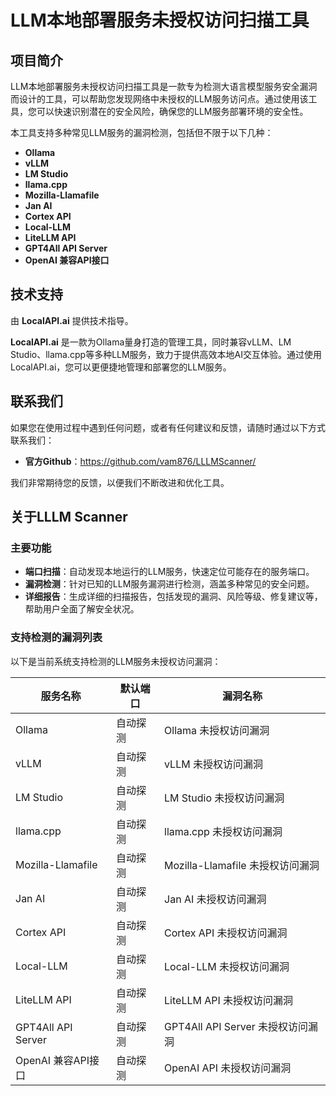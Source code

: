 
# LLM本地部署服务未授权访问扫描工具

## 项目简介

LLM本地部署服务未授权访问扫描工具是一款专为检测大语言模型服务安全漏洞而设计的工具，可以帮助您发现网络中未授权的LLM服务访问点。通过使用该工具，您可以快速识别潜在的安全风险，确保您的LLM服务部署环境的安全性。

本工具支持多种常见LLM服务的漏洞检测，包括但不限于以下几种：
- **Ollama**
- **vLLM**
- **LM Studio**
- **llama.cpp**
- **Mozilla-Llamafile**
- **Jan AI**
- **Cortex API**
- **Local-LLM**
- **LiteLLM API**
- **GPT4All API Server**
- **OpenAI 兼容API接口**

## 技术支持

由 **LocalAPI.ai** 提供技术指导。

**LocalAPI.ai** 是一款为Ollama量身打造的管理工具，同时兼容vLLM、LM Studio、llama.cpp等多种LLM服务，致力于提供高效本地AI交互体验。通过使用LocalAPI.ai，您可以更便捷地管理和部署您的LLM服务。

## 联系我们

如果您在使用过程中遇到任何问题，或者有任何建议和反馈，请随时通过以下方式联系我们：

- **官方Github**：https://github.com/vam876/LLLMScanner/

我们非常期待您的反馈，以便我们不断改进和优化工具。

## 关于LLLM Scanner

### 主要功能

- **端口扫描**：自动发现本地运行的LLM服务，快速定位可能存在的服务端口。
- **漏洞检测**：针对已知的LLM服务漏洞进行检测，涵盖多种常见的安全问题。
- **详细报告**：生成详细的扫描报告，包括发现的漏洞、风险等级、修复建议等，帮助用户全面了解安全状况。

### 支持检测的漏洞列表

以下是当前系统支持检测的LLM服务未授权访问漏洞：

| 服务名称           | 默认端口 | 漏洞名称                     |
|--------------------|----------|------------------------------|
| Ollama             | 自动探测 | Ollama 未授权访问漏洞         |
| vLLM               | 自动探测 | vLLM 未授权访问漏洞           |
| LM Studio          | 自动探测 | LM Studio 未授权访问漏洞      |
| llama.cpp          | 自动探测 | llama.cpp 未授权访问漏洞      |
| Mozilla-Llamafile  | 自动探测 | Mozilla-Llamafile 未授权访问漏洞 |
| Jan AI             | 自动探测 | Jan AI 未授权访问漏洞         |
| Cortex API         | 自动探测 | Cortex API 未授权访问漏洞     |
| Local-LLM          | 自动探测 | Local-LLM 未授权访问漏洞      |
| LiteLLM API        | 自动探测 | LiteLLM API 未授权访问漏洞    |
| GPT4All API Server | 自动探测 | GPT4All API Server 未授权访问漏洞 |
| OpenAI 兼容API接口 | 自动探测 | OpenAI API 未授权访问漏洞     |
